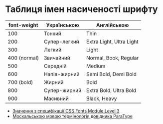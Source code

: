 # Таблиця імен насиченості шрифту

| font-weight  | Українською            | Англійською
| ------------ | ---------------------- | ------------
| 100          | Тонкий                 | Thin
| 200          | Супер-легкий           | Extra Light, Ultra Light
| 300          | Легкий                 | Light
| 400 (normal) | Звичайний              | Normal, Book, Regular
| 500          | Середній               | Medium
| 600          | Напів-жирний           | Semi Bold, Demi Bold
| 700 (bold)   | Жирний                 | Bold
| 800          | Супер-жирний           | Extra Bold, Ultra Bold
| 900          | Масивний               | Black, Heavy

- [Значення з специфікації CSS Fonts Module Level 3](https://www.w3.org/TR/css-fonts-3/#font-weight-prop)
- [Москальською мовою термінологія довідника ParaType](https://rus.paratype.ru/catalog-chapter/n-023ac292#weight)
